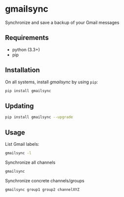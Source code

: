 # gmailsync
Synchronize and save a backup of your Gmail messages

## Requirements

- python (3.3+)
- pip

## Installation
On all systems, install *gmailsync* by using `pip`:

```bash
pip install gmailsync
```

## Updating

```bash
pip install gmailsync --upgrade
```

## Usage

List Gmail labels:

```bash
gmailsync -l
```

Synchronize all channels

```bash
gmailsync
```

Synchronize concrete channels/groups

```bash
gmailsync group1 group2 channelXYZ
```